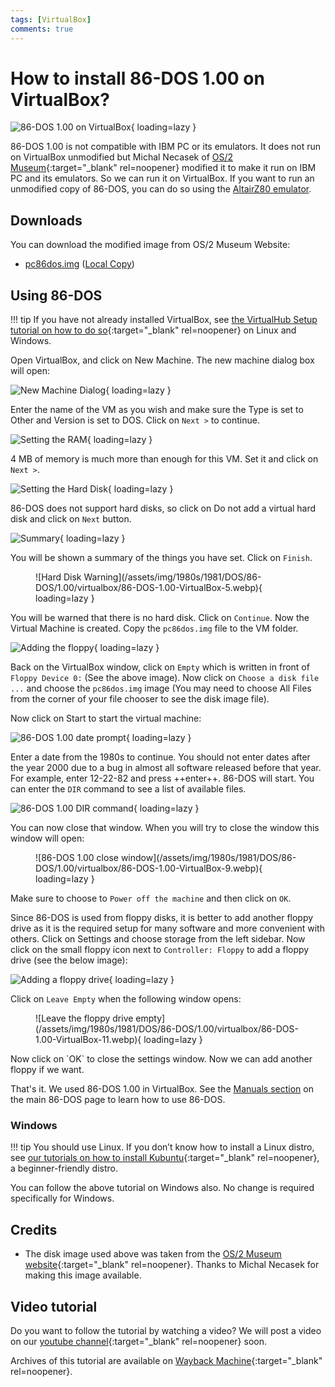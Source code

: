 ```yaml
---
tags: [VirtualBox]
comments: true
---
```


# How to install 86-DOS 1.00 on VirtualBox?

![86-DOS 1.00 on VirtualBox](/assets/img/1980s/1981/DOS/86-DOS/1.00/virtualbox/86-DOS-1.00-VirtualBox.webp){ loading=lazy }

86-DOS 1.00 is not compatible with IBM PC or its emulators. It does not run on VirtualBox unmodified but Michal Necasek of [OS/2 Museum](https://www.os2museum.com/wp/){:target="_blank" rel=noopener} modified it to make it run on IBM PC and its emulators. So we can run it on VirtualBox. If you want to run an unmodified copy of 86-DOS, you can do so using the [AltairZ80 emulator](../altairz80).

## Downloads

You can download the modified image from OS/2 Museum Website:

- [pc86dos.img](http://www.os2museum.com/files/pc86dos.img) ([Local Copy](https://link.storjshare.io/juybp4quqgvmzmxgohgffpfey5ka/virtualhub%2F1980s%2F1981%2FOS%2FDOS%2F86-DOS%2F1.00%2Fpc86dos.img?download=true))

## Using 86-DOS

!!! tip
    If you have not already installed VirtualBox, see [the VirtualHub Setup tutorial on how to do so](https://setup.virtualhub.eu.org/virtualbox/){:target="_blank" rel=noopener} on Linux and Windows.

Open VirtualBox, and click on New Machine. The new machine dialog box will open:

![New Machine Dialog](/assets/img/1980s/1981/DOS/86-DOS/1.00/virtualbox/86-DOS-1.00-VirtualBox-1.webp){ loading=lazy }

Enter the name of the VM as you wish and make sure the Type is set to Other and Version is set to DOS. Click on `Next >`  to continue.

![Setting the RAM](/assets/img/1980s/1981/DOS/86-DOS/1.00/virtualbox/86-DOS-1.00-VirtualBox-2.webp){ loading=lazy }

4 MB of memory is much more than enough for this VM. Set it and click on `Next >`.

![Setting the Hard Disk](/assets/img/1980s/1981/DOS/86-DOS/1.00/virtualbox/86-DOS-1.00-VirtualBox-3.webp){ loading=lazy }

86-DOS does not support hard disks, so click on Do not add a virtual hard disk and click on `Next` button.

![Summary](/assets/img/1980s/1981/DOS/86-DOS/1.00/virtualbox/86-DOS-1.00-VirtualBox-4.webp){ loading=lazy }

You will be shown a summary of the things you have set. Click on `Finish`.

<figure markdown>
![Hard Disk Warning](/assets/img/1980s/1981/DOS/86-DOS/1.00/virtualbox/86-DOS-1.00-VirtualBox-5.webp){ loading=lazy }
</figure>

You will be warned that there is no hard disk. Click on `Continue`. Now the Virtual Machine is created. Copy the `pc86dos.img` file to the VM folder.

![Adding the floppy](/assets/img/1980s/1981/DOS/86-DOS/1.00/virtualbox/86-DOS-1.00-VirtualBox-6.webp){ loading=lazy }

Back on the VirtualBox window, click on `Empty` which is written in front of `Floppy Device 0:` (See the above image). Now click on `Choose a disk file ...`  and choose the `pc86dos.img` image (You may need to choose All Files from the corner of your file chooser to see the disk image file).

Now click on Start to start the virtual machine:

![86-DOS 1.00 date prompt](/assets/img/1980s/1981/DOS/86-DOS/1.00/virtualbox/86-DOS-1.00-VirtualBox-7.webp){ loading=lazy }

Enter a date from the 1980s to continue. You should not enter dates after the year 2000 due to a bug in almost all software released before that year. For example, enter 12-22-82 and press ++enter++. 86-DOS will start. You can enter the `DIR` command to see a list of available files.

![86-DOS 1.00 DIR command](/assets/img/1980s/1981/DOS/86-DOS/1.00/virtualbox/86-DOS-1.00-VirtualBox-8.webp){ loading=lazy }

You can now close that window. When you will try to close the window this window will open:

<figure markdown>
![86-DOS 1.00 close window](/assets/img/1980s/1981/DOS/86-DOS/1.00/virtualbox/86-DOS-1.00-VirtualBox-9.webp){ loading=lazy }
</figure>

Make sure to choose to `Power off the machine` and then click on `OK`.

Since 86-DOS is used from floppy disks, it is better to add another floppy drive as it is the required setup for many software and more convenient with others. Click on Settings and choose storage from the left sidebar. Now click on the small floppy icon next to `Controller: Floppy`  to add a floppy drive (see the below image):

![Adding a floppy drive](/assets/img/1980s/1981/DOS/86-DOS/1.00/virtualbox/86-DOS-1.00-VirtualBox-10.webp){ loading=lazy }

Click on `Leave Empty` when the following window opens:

<figure markdown>
![Leave the floppy drive empty](/assets/img/1980s/1981/DOS/86-DOS/1.00/virtualbox/86-DOS-1.00-VirtualBox-11.webp){ loading=lazy }
</figure>
Now click on `OK` to close the settings window. Now we can add another floppy if we want.

That's it. We used 86-DOS 1.00 in VirtualBox. See the [Manuals section](/1980s/1981/DOS/86-DOS/#manuals) on the main 86-DOS page to learn how to use 86-DOS.

### Windows

!!! tip
    You should use Linux. If you don’t know how to install a Linux distro, see [our tutorials on how to install Kubuntu](https://setup.virtualhub.eu.org/categories/os/){:target="_blank" rel=noopener}, a beginner-friendly distro.

You can follow the above tutorial on Windows also. No change is required specifically for Windows.

## Credits

- The disk image used above was taken from the [OS/2 Museum website](https://www.os2museum.com/wp/){:target="_blank" rel=noopener}. Thanks to Michal Necasek for making this image available.

## Video tutorial

Do you want to follow the tutorial by watching a video? We will post a video on our [youtube channel](https://www.youtube.com/@virtua1hub){:target="_blank" rel=noopener} soon.

Archives of this tutorial are available on [Wayback Machine](https://web.archive.org/web/*/https://virtualhub.eu.org/1980s/1981/DOS/86-DOS/1.00/virtualbox){:target="_blank" rel=noopener}.
